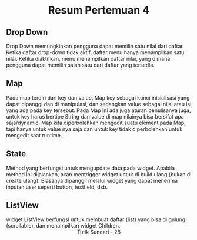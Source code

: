 
<center> <h1>Resum Pertemuan 4</h1></center>

<h2>Drop Down</h2>
Drop Down memungkinkan pengguna dapat memilih satu nilai dari daftar. Ketika daftar drop-down tidak aktif, daftar menu hanya menampilkan satu nilai. Ketika diaktifkan, menu menampilkan daftar nilai, yang dimana pengguna dapat memilih salah satu dari daftar yang tersedia.
<br>
<h2>Map</h2>
Pada map terdiri dari key dan value. Map key sebagai kunci inisialisasi yang dapat dipanggi dan di manipulasi, dan sedangkan value sebagai nilai atau isi yang ada pada key tersebut. Pada Map ini ada juga aturan penulisanya juga, untuk key harus bertipe String dan value di map nilainya bisa bersifat apa saja/dynamic. Map kita diperbolehkan mengedit suatu element pada Map, tapi hanya untuk value nya saja dan untuk key tidak diperbolehkan untuk mengedit saat runtime.</br>
<h2>State</h2> 
Method yang berfungsi untuk mengupdate data pada widget. Apabila method ini dijalankan, akan mentrigger widget untuk di build ulang (bukan di create ulang). Biasanya dipanggil melalui widget yang dapat menerima inputan user seperti button, textfield, dsb.
</br>
<h2>ListView</h2>
widget ListView berfungsi untuk membuat daftar (list) yang bisa di gulung (scrollable), dan menampilkan widget Children.
</br>

<center>Tutik Sundari - 28</center>